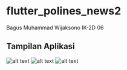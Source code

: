 # flutter_polines_news2

Bagus Muhammad Wijaksono
IK-2D
06

## Tampilan Aplikasi
![alt text](https://user-images.githubusercontent.com/106671990/202864157-38e1590b-fac3-497a-814c-c8287a39631e.png)
![alt text](https://user-images.githubusercontent.com/106671990/202864271-c0a53d64-60ae-404f-8899-9e76b5e38fb2.png)
![alt text](https://user-images.githubusercontent.com/106671990/202864227-f421da43-3a50-46f2-95c5-bb9c205711c1.png)

